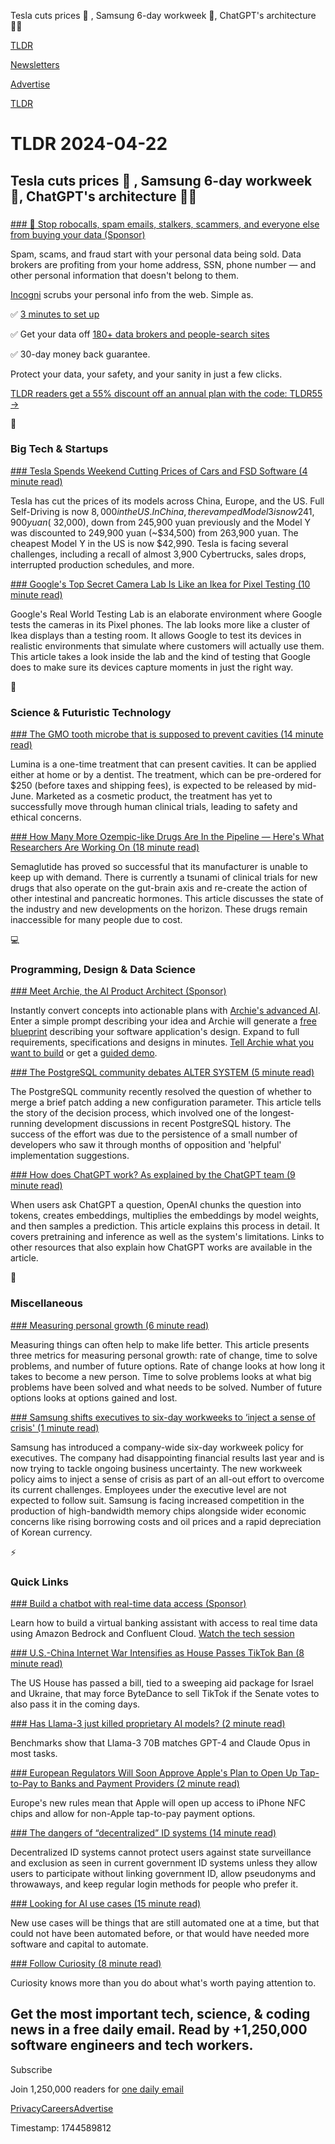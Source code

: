 Tesla cuts prices 🚗 , Samsung 6-day workweek 💼, ChatGPT's architecture 👨‍💻

[TLDR](/)

[Newsletters](/newsletters)

[Advertise](https://advertise.tldr.tech/)

[TLDR](/)

# TLDR 2024-04-22

## Tesla cuts prices 🚗 , Samsung 6-day workweek 💼, ChatGPT's architecture 👨‍💻

### 

[### 🚫 Stop robocalls, spam emails, stalkers, scammers, and everyone else from buying your data (Sponsor)](https://get.incogni.io/aff_c?offer_id=1151&aff_id=16286&url_id=1880&source=April22)

Spam, scams, and fraud start with your personal data being sold. Data brokers are profiting from your home address, SSN, phone number — and other personal information that doesn't belong to them.

[Incogni](https://links.tldr.tech/hV81wA) scrubs your personal info from the web. Simple as.

✅ [3 minutes to set up](https://links.tldr.tech/hV81wA)

✅ Get your data off [180+ data brokers and people-search sites](https://links.tldr.tech/hV81wA)

✅ 30-day money back guarantee.

Protect your data, your safety, and your sanity in just a few clicks.

[TLDR readers get a 55% discount off an annual plan with the code: TLDR55 →](https://links.tldr.tech/hV81wA)

📱

### Big Tech & Startups

[### Tesla Spends Weekend Cutting Prices of Cars and FSD Software (4 minute read)](https://www.bloomberg.com/news/articles/2024-04-21/tesla-cuts-china-us-prices-after-sales-slow-inventories-rise?utm_source=tldrnewsletter)

Tesla has cut the prices of its models across China, Europe, and the US. Full Self-Driving is now $8,000 in the US. In China, the revamped Model 3 is now 241,900 yuan (~$32,000), down from 245,900 yuan previously and the Model Y was discounted to 249,900 yuan (~$34,500) from 263,900 yuan. The cheapest Model Y in the US is now $42,990. Tesla is facing several challenges, including a recall of almost 3,900 Cybertrucks, sales drops, interrupted production schedules, and more.

[### Google's Top Secret Camera Lab Is Like an Ikea for Pixel Testing (10 minute read)](https://www.cnet.com/tech/mobile/exclusive-googles-top-secret-camera-lab-is-like-an-ikea-for-pixel-testing/#ftag=CAD590a51e?utm_source=tldrnewsletter)

Google's Real World Testing Lab is an elaborate environment where Google tests the cameras in its Pixel phones. The lab looks more like a cluster of Ikea displays than a testing room. It allows Google to test its devices in realistic environments that simulate where customers will actually use them. This article takes a look inside the lab and the kind of testing that Google does to make sure its devices capture moments in just the right way.

🚀

### Science & Futuristic Technology

[### The GMO tooth microbe that is supposed to prevent cavities (14 minute read)](https://arstechnica.com/health/2024/04/the-gmo-tooth-microbe-that-is-supposed-to-prevent-cavities/?utm_source=tldrnewsletter)

Lumina is a one-time treatment that can present cavities. It can be applied either at home or by a dentist. The treatment, which can be pre-ordered for $250 (before taxes and shipping fees), is expected to be released by mid-June. Marketed as a cosmetic product, the treatment has yet to successfully move through human clinical trials, leading to safety and ethical concerns.

[### How Many More Ozempic-like Drugs Are In the Pipeline — Here's What Researchers Are Working On (18 minute read)](https://www.inverse.com/health/more-ozempic-like-drugs-are-in-the-pipeline?utm_source=tldrnewsletter)

Semaglutide has proved so successful that its manufacturer is unable to keep up with demand. There is currently a tsunami of clinical trials for new drugs that also operate on the gut-brain axis and re-create the action of other intestinal and pancreatic hormones. This article discusses the state of the industry and new developments on the horizon. These drugs remain inaccessible for many people due to cost.

💻

### Programming, Design & Data Science

[### Meet Archie, the AI Product Architect (Sponsor)](https://archie.8base.com/?utm_source=tldr-ai&utm_campaign=20240422)

Instantly convert concepts into actionable plans with [Archie's advanced AI](https://links.tldr.tech/tLVDpm). Enter a simple prompt describing your idea and Archie will generate a [free blueprint](https://links.tldr.tech/tLVDpm) describing your software application's design. Expand to full requirements, specifications and designs in minutes. [Tell Archie what you want to build](https://links.tldr.tech/tLVDpm) or get a [guided demo](https://links.tldr.tech/rCzBye).

[### The PostgreSQL community debates ALTER SYSTEM (5 minute read)](https://lwn.net/Articles/968300/?utm_source=tldrnewsletter)

The PostgreSQL community recently resolved the question of whether to merge a brief patch adding a new configuration parameter. This article tells the story of the decision process, which involved one of the longest-running development discussions in recent PostgreSQL history. The success of the effort was due to the persistence of a small number of developers who saw it through months of opposition and 'helpful' implementation suggestions.

[### How does ChatGPT work? As explained by the ChatGPT team (9 minute read)](https://blog.pragmaticengineer.com/how-does-chatgpt-work/?utm_source=tldrnewsletter)

When users ask ChatGPT a question, OpenAI chunks the question into tokens, creates embeddings, multiplies the embeddings by model weights, and then samples a prediction. This article explains this process in detail. It covers pretraining and inference as well as the system's limitations. Links to other resources that also explain how ChatGPT works are available in the article.

🎁

### Miscellaneous

[### Measuring personal growth (6 minute read)](https://huyenchip.com/2024/04/17/personal-growth.html?utm_source=tldrnewsletter)

Measuring things can often help to make life better. This article presents three metrics for measuring personal growth: rate of change, time to solve problems, and number of future options. Rate of change looks at how long it takes to become a new person. Time to solve problems looks at what big problems have been solved and what needs to be solved. Number of future options looks at options gained and lost.

[### Samsung shifts executives to six-day workweeks to ‘inject a sense of crisis' (1 minute read)](https://www.theverge.com/2024/4/18/24133854/samsung-six-day-executive-workweeks-crisis-management?utm_source=tldrnewsletter)

Samsung has introduced a company-wide six-day workweek policy for executives. The company had disappointing financial results last year and is now trying to tackle ongoing business uncertainty. The new workweek policy aims to inject a sense of crisis as part of an all-out effort to overcome its current challenges. Employees under the executive level are not expected to follow suit. Samsung is facing increased competition in the production of high-bandwidth memory chips alongside wider economic concerns like rising borrowing costs and oil prices and a rapid depreciation of Korean currency.

⚡

### Quick Links

[### Build a chatbot with real-time data access (Sponsor)](https://www.confluent.io/resources/demo/build-a-scalable-genai-chatbot-with-amazon-bedrock-and-confluent-cloud/?utm_source=tldr-ai&utm_campaign=20240422)

Learn how to build a virtual banking assistant with access to real time data using Amazon Bedrock and Confluent Cloud. [Watch the tech session](https://links.tldr.tech/iL6dzU)

[### U.S.-China Internet War Intensifies as House Passes TikTok Ban (8 minute read)](https://bit.ly/49Ml6sv)

The US House has passed a bill, tied to a sweeping aid package for Israel and Ukraine, that may force ByteDance to sell TikTok if the Senate votes to also pass it in the coming days.

[### Has Llama-3 just killed proprietary AI models? (2 minute read)](https://www.kadoa.com/blog/llama3-killed-proprietary-models?utm_source=tldrnewsletter)

Benchmarks show that Llama-3 70B matches GPT-4 and Claude Opus in most tasks.

[### European Regulators Will Soon Approve Apple's Plan to Open Up Tap-to-Pay to Banks and Payment Providers (2 minute read)](https://www.macrumors.com/2024/04/19/eu-regulators-tap-to-pay-approval/?utm_source=tldrnewsletter)

Europe's new rules mean that Apple will open up access to iPhone NFC chips and allow for non-Apple tap-to-pay payment options.

[### The dangers of “decentralized” ID systems (14 minute read)](https://paper.wf/crypto-agorism/the-dangers-of-decentralized-id-systems?utm_source=tldrnewsletter)

Decentralized ID systems cannot protect users against state surveillance and exclusion as seen in current government ID systems unless they allow users to participate without linking government ID, allow pseudonyms and throwaways, and keep regular login methods for people who prefer it.

[### Looking for AI use cases (15 minute read)](https://www.ben-evans.com/benedictevans/2024/4/19/looking-for-ai-use-cases?utm_source=tldrnewsletter)

New use cases will be things that are still automated one at a time, but that could not have been automated before, or that would have needed more software and capital to automate.

[### Follow Curiosity (8 minute read)](https://jakobgreenfeld.com/follow-curiosity?utm_source=tldrnewsletter)

Curiosity knows more than you do about what's worth paying attention to.

## Get the most important tech, science, & coding news in a free daily email. Read by +1,250,000 software engineers and tech workers.

Subscribe

Join 1,250,000 readers for [one daily email](/api/latest/tech)

[Privacy](/privacy)[Careers](https://jobs.ashbyhq.com/tldr.tech)[Advertise](/tech/advertise)

Timestamp: 1744589812
